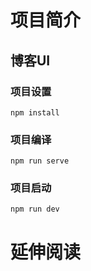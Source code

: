 # 项目简介
## 博客UI
### 项目设置
```
npm install
```
### 项目编译
```
npm run serve
```
### 项目启动
```
npm run dev
```

# 延伸阅读